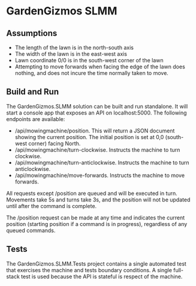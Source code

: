 # GardenGizmos SLMM

## Assumptions
- The length of the lawn is in the north-south axis
- The width of the lawn is in the east-west axis
- Lawn coordinate 0/0 is in the south-west corner of the lawn
- Attempting to move forwards when facing the edge of the lawn does nothing, and does not incure the time normally taken to move.

## Build and Run

The GardenGizmos.SLMM solution can be built and run standalone. It will start a console
app that exposes an API on localhost:5000. The following endpoints are available:

- /api/mowingmachine/position. This will return a JSON document showing the current position. The initial position is
  set at 0,0 (south-west corner) facing North.
- /api/mowingmachine/turn-clockwise. Instructs the machine to turn clockwise.
- /api/mowingmachine/turn-anticlockwise. Instructs the machine to turn anticlockwise.
- /api/mowingmachine/move-forwards. Instructs the machine to move forwards.

All requests except /position are queued and will be executed in turn. Movements
take 5s and turns take 3s, and the position will not be updated until after the command is
complete.

The /position request can be made at any time and indicates the current position (starting
position if a command is in progress), regardless of any queued commands.

## Tests

The GardenGizmos.SLMM.Tests project contains a single automated test that exercises
the machine and tests boundary conditions. A single full-stack test is used because 
the API is stateful is respect of the machine.
